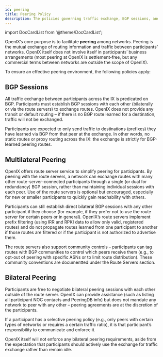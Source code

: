 ```yaml
---
id: peering
title: Peering Policy
description: The policies governing traffic exchange, BGP sessions, and multilateral and bilateral peering arrangements at OpenIX.
---
```


import DocCardList from '@theme/DocCardList';

OpenIX’s core purpose is to facilitate **peering** among networks. Peering is the mutual exchange of routing information and traffic between participants’ networks. OpenIX itself does not involve itself in participants’ business arrangements (most peering at OpenIX is settlement-free, but any commercial terms between networks are outside the scope of OpenIX).

To ensure an effective peering environment, the following policies apply:

## BGP Sessions

All traffic exchange between participants across the IX is predicated on BGP. Participants must establish BGP sessions with each other (bilaterally or via the route servers) to exchange routes. OpenIX does not provide any transit or default routing – if there is no BGP route learned for a destination, traffic will not be exchanged.

Participants are expected to only send traffic to destinations (prefixes) they have learned via BGP from that peer at the exchange. In other words, no static routes or proxy routing across the IX: the exchange is strictly for BGP-learned peering routes.

## Multilateral Peering

OpenIX offers route server service to simplify peering for participants. By peering with the route servers, a network can exchange routes with many other route-server-connected participants through a single (or dual for redundancy) BGP session, rather than maintaining individual sessions with each peer. Use of the route servers is optional but encouraged, especially for new or smaller participants to quickly gain reachability with others.

Participants can still establish direct bilateral BGP sessions with any other participant if they choose (for example, if they prefer not to use the route server for certain peers or in general). OpenIX’s route servers implement prefix filtering (using IRR and RPKI data to allow only valid, registered routes) and do not propagate routes learned from one participant to another if those routes are filtered or if the participant is not authorized to advertise them.

The route servers also support community controls – participants can tag routes with BGP communities to control which peers receive them (e.g., to opt-out of peering with specific ASNs or to limit route distribution). These community conventions are documentted under the Route Servers section.

## Bilateral Peering

Participants are free to negotiate bilateral peering sessions with each other outside of the route server. OpenIX can provide assistance (such as listing all participant NOC contacts and PeeringDB info) but does not mandate any network to peer with any other – peering agreements are at the discretion of the participants.

If a participant has a selective peering policy (e.g., only peers with certain types of networks or requires a certain traffic ratio), it is that participant’s responsibility to communicate and enforce it.

OpenIX itself will not enforce any bilateral peering requirements, aside from the expectation that participants should actively use the exchange for traffic exchange rather than remain idle.

<DocCardList />
